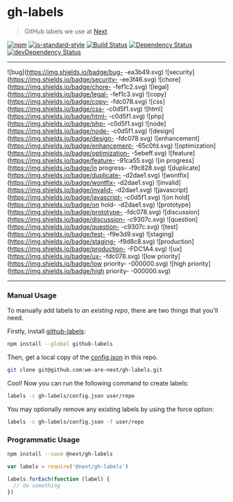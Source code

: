 # gh-labels

> GitHub labels we use at [Next](http://www.wearenext.co.za/)

[![npm](http://img.shields.io/npm/v/@next/gh-labels.svg?style=flat)](https://www.npmjs.com/package/@next/gh-labels)
[![js-standard-style](https://img.shields.io/badge/code%20style-standard-brightgreen.svg?style=flat)](https://github.com/feross/standard)
[![Build Status](https://travis-ci.org/we-are-next/gh-labels.svg?branch=master)](https://travis-ci.org/we-are-next/gh-labels)
[![Dependency Status](https://david-dm.org/we-are-next/gh-labels.svg)](https://david-dm.org/we-are-next/gh-labels)
[![devDependency Status](https://david-dm.org/we-are-next/gh-labels/dev-status.svg)](https://david-dm.org/we-are-next/gh-labels#info=devDependencies)

---

![bug](https://img.shields.io/badge/bug-        -ea3b49.svg)
![security](https://img.shields.io/badge/security-        -ee3f46.svg)
![chore](https://img.shields.io/badge/chore-        -fef1c2.svg)
![legal](https://img.shields.io/badge/legal-        -fef1c3.svg)
![copy](https://img.shields.io/badge/copy-        -fdc078.svg)
![css](https://img.shields.io/badge/css-        -c0d5f1.svg)
![html](https://img.shields.io/badge/html-        -c0d5f1.svg)
![php](https://img.shields.io/badge/php-        -c0d5f1.svg)
![node](https://img.shields.io/badge/node-        -c0d5f1.svg)
![design](https://img.shields.io/badge/design-        -fdc078.svg)
![enhancement](https://img.shields.io/badge/enhancement-        -65c0fd.svg)
![optimization](https://img.shields.io/badge/optimization-        -5ebeff.svg)
![feature](https://img.shields.io/badge/feature-        -91ca55.svg)
![in progress](https://img.shields.io/badge/in progress-        -f9c828.svg)
![duplicate](https://img.shields.io/badge/duplicate-        -d2dae1.svg)
![wontfix](https://img.shields.io/badge/wontfix-        -d2dae1.svg)
![invalid](https://img.shields.io/badge/invalid-        -d2dae1.svg)
![javascript](https://img.shields.io/badge/javascript-        -c0d5f1.svg)
![on hold](https://img.shields.io/badge/on hold-        -d2dae1.svg)
![prototype](https://img.shields.io/badge/prototype-        -fdc078.svg)
![discussion](https://img.shields.io/badge/discussion-        -c9307c.svg)
![question](https://img.shields.io/badge/question-        -c9307c.svg)
![test](https://img.shields.io/badge/test-        -f9e3d9.svg)
![staging](https://img.shields.io/badge/staging-        -f9d8c8.svg)
![production](https://img.shields.io/badge/production-        -FDC1A4.svg)
![ux](https://img.shields.io/badge/ux-        -fdc078.svg)
![low priority](https://img.shields.io/badge/low priority-        -000000.svg)
![high priority](https://img.shields.io/badge/high priority-        -000000.svg)

---

### Manual Usage

To manually add labels to _an existing repo_, there are two things that
you'll need.

Firstly, install [github-labels](https://www.npmjs.com/package/github-labels):

```sh
npm install --global github-labels
```

Then, get a local copy of the
[config.json](https://github.com/we-are-next/gh-labels/blob/master/config.json)
in this repo.

```sh
git clone git@github.com:we-are-next/gh-labels.git
```

Cool! Now you can run the following command to create labels:

```sh
labels -c gh-labels/config.json user/repo
```

You may optionally remove any existing labels by using the force option:

```sh
labels -c gh-labels/config.json -f user/repo
```

### Programmatic Usage

```sh
npm install --save @next/gh-labels
```

```js
var labels = require('@next/gh-labels')

labels.forEach(function (label) {
  // do something
})
```
